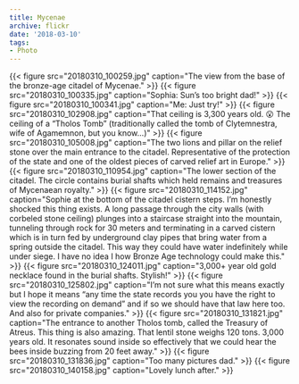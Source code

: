```yaml
---
title: Mycenae
archive: flickr
date: '2018-03-10'
tags:
- Photo
---
```

{{< figure src="20180310_100259.jpg" caption="The view from the base of the bronze-age citadel of Mycenae." >}}
{{< figure src="20180310_100335.jpg" caption="Sophia: Sun’s too bright dad!" >}}
{{< figure src="20180310_100341.jpg" caption="Me: Just try!" >}}
{{< figure src="20180310_102908.jpg" caption="That ceiling is 3,300 years old. 😮 The ceiling of a “Tholos Tomb” (traditionally called the tomb of Clytemnestra, wife of Agamemnon, but you know...)" >}}
{{< figure src="20180310_105008.jpg" caption="The two lions and pillar on the relief stone over the main entrance to the citadel. Representative of the protection of the state and one of the oldest pieces of carved relief art in Europe." >}}
{{< figure src="20180310_110954.jpg" caption="The lower section of the citadel. The circle contains burial shafts which held remains and treasures of Mycenaean royalty." >}}
{{< figure src="20180310_114152.jpg" caption="Sophie at the bottom of the citadel cistern steps. I’m honestly shocked this thing exists. A long passage through the city walls (with corbeled stone ceiling) plunges into a staircase straight into the mountain, tunneling through rock for 30 meters and terminating in a carved cistern which is in turn fed by underground clay pipes that bring water from a spring outside the citadel. This way they could have water indefinitely while under siege. I have no idea I how Bronze Age technology could make this." >}}
{{< figure src="20180310_124011.jpg" caption="3,000+ year old gold necklace found in the burial shafts. Stylish!" >}}
{{< figure src="20180310_125802.jpg" caption="I’m not sure what this means exactly but I hope it means “any time the state records you you have the right to view the recording on demand” and if so we should have that law here too. And also for private companies." >}}
{{< figure src="20180310_131821.jpg" caption="The entrance to another Tholos tomb, called the Treasury of Atreus. This thing is also amazing. That lentil stone weighs 120 tons. 3,000 years old. It resonates sound inside so effectively that we could hear the bees inside buzzing from 20 feet away." >}}
{{< figure src="20180310_131836.jpg" caption="Too many pictures dad." >}}
{{< figure src="20180310_140158.jpg" caption="Lovely lunch after." >}}

